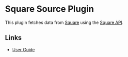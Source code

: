 # Square Source Plugin

This plugin fetches data from [Square](https://www.squareup.com/) using the [Square API](https://developer.squareup.com/reference/square).

## Links

- [User Guide](https://docs.cloudquery.io/docs/plugins/sources/square/overview)
